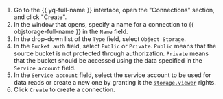 1. Go to the {{ yq-full-name }} interface, open the "Connections" section, and click "Create".
2. In the window that opens, specify a name for a connection to {{ objstorage-full-name }} in the `Name` field.
3. In the drop-down list of the `Type` field, select `Object Storage`.
4. In the `Bucket auth` field, select `Public` or `Private`. `Public` means that the source bucket is not protected through authorization. `Private` means that the bucket should be accessed using the data specified in the `Service account` field.
5. In the `Service account` field, select the service account to be used for data reads or create a new one by granting it the [`storage.viewer`](../../storage/security/index.md) rights.
6. Click `Create` to create a connection.